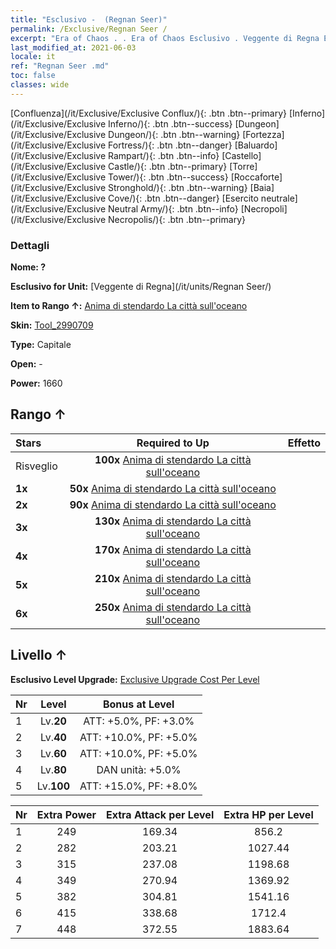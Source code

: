 ```yaml
---
title: "Esclusivo -  (Regnan Seer)"
permalink: /Exclusive/Regnan Seer /
excerpt: "Era of Chaos . . Era of Chaos Esclusivo . Veggente di Regna Esclusivo."
last_modified_at: 2021-06-03
locale: it
ref: "Regnan Seer .md"
toc: false
classes: wide
---
```

 [Confluenza](/it/Exclusive/Exclusive Conflux/){: .btn .btn--primary} [Inferno](/it/Exclusive/Exclusive Inferno/){: .btn .btn--success} [Dungeon](/it/Exclusive/Exclusive Dungeon/){: .btn .btn--warning} [Fortezza](/it/Exclusive/Exclusive Fortress/){: .btn .btn--danger} [Baluardo](/it/Exclusive/Exclusive Rampart/){: .btn .btn--info} [Castello](/it/Exclusive/Exclusive Castle/){: .btn .btn--primary} [Torre](/it/Exclusive/Exclusive Tower/){: .btn .btn--success} [Roccaforte](/it/Exclusive/Exclusive Stronghold/){: .btn .btn--warning} [Baia](/it/Exclusive/Exclusive Cove/){: .btn .btn--danger} [Esercito neutrale](/it/Exclusive/Exclusive Neutral Army/){: .btn .btn--info} [Necropoli](/it/Exclusive/Exclusive Necropolis/){: .btn .btn--primary} 

### Dettagli
 **Nome: ?** 

 **Esclusivo for Unit:** [Veggente di Regna](/it/units/Regnan Seer/) 

 **Item to Rango ↑:** [Anima di stendardo La città sull'oceano](/ItemsIT/con_1006/)

 **Skin:** [Tool_2990709](/ItemsIT/con_674/)

 **Type:** Capitale

 **Open:** -

 **Power:** 1660

## Rango ↑

  |     Stars    |  Required to Up | Effetto |
  |:-------------|:---------------:|:---------------:|
  |  Risveglio  | **100x** [Anima di stendardo La città sull'oceano](/ItemsIT/con_1006/) |  |
  | **1x** <i class="fas fa-star"/> | **50x** [Anima di stendardo La città sull'oceano](/ItemsIT/con_1006/) |  |
  | **2x** <i class="fas fa-star"/> | **90x** [Anima di stendardo La città sull'oceano](/ItemsIT/con_1006/) |  |
  | **3x** <i class="fas fa-star"/> | **130x** [Anima di stendardo La città sull'oceano](/ItemsIT/con_1006/) |  |
  | **4x** <i class="fas fa-star"/> | **170x** [Anima di stendardo La città sull'oceano](/ItemsIT/con_1006/) |  |
  | **5x** <i class="fas fa-star"/> | **210x** [Anima di stendardo La città sull'oceano](/ItemsIT/con_1006/) |  |
  | **6x** <i class="fas fa-star"/> | **250x** [Anima di stendardo La città sull'oceano](/ItemsIT/con_1006/) |  |


## Livello ↑
 **Esclusivo Level Upgrade:** [Exclusive Upgrade Cost Per Level](/Exclusive/ExclusiveUpgradeCostPerLevel/)

  |  Nr  |   Level  | Bonus at Level |
  |:-----|:--------:|:--------------:|
  | 1 | Lv.**20** | ATT: +5.0%, PF: +3.0% |
  | 2 | Lv.**40** | ATT: +10.0%, PF: +5.0% |
  | 3 | Lv.**60** | ATT: +10.0%, PF: +5.0% |
  | 4 | Lv.**80** | DAN unità: +5.0% |
  | 5 | Lv.**100** | ATT: +15.0%, PF: +8.0% |


  |  Nr  |  Extra Power | Extra Attack per Level | Extra HP per Level |
  |:-----|:--------:|:--------:|:--------:|
  | 1 | 249 | 169.34 | 856.2 |
  | 2 | 282 | 203.21 | 1027.44 |
  | 3 | 315 | 237.08 | 1198.68 |
  | 4 | 349 | 270.94 | 1369.92 |
  | 5 | 382 | 304.81 | 1541.16 |
  | 6 | 415 | 338.68 | 1712.4 |
  | 7 | 448 | 372.55 | 1883.64 |


